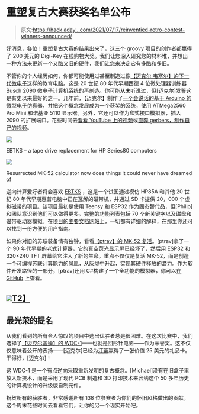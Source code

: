 # 重塑复古大赛获奖名单公布

> 原文:[https://hack aday . com/2021/07/17/reinventied-retro-contest-winners-announced/](https://hackaday.com/2021/07/17/reinvented-retro-contest-winners-announced/)

好消息，各位！重塑复古大赛的结果出来了，这三个 groovy 项目的创作者都赢得了 200 美元的 Digi-Key 在线购物大奖。我们让您深入研究您的材料堆，并想出一种方法来更新一个又酷又旧的硬件，我们让您来决定它有多酷和多旧。

不管你的个人经历如何，你都可能使用过甚至制造过像[【迈克尔·韦塞尔】的下一代微电子](https://hackaday.io/project/176466-microtronic-the-next-generation)这样的教育电脑。这是 20 世纪 80 年代早期西德 4 位微处理器训练器 Busch 2090 微电子计算机系统的再创造。你可能从未听说过，但[迈克尔]发誓这是有史以来最好的之一。几年前，【迈克尔】制作了[一个会说话的基于 Arduino 的微型电子仿真器](https://hackaday.io/project/11560-the-talking-microtronic-computer-system-emulator)，并把这个概念发展成为一个获奖的系统，使用 ATMega2560 Pro Mini 和诺基亚 5110 显示器。另外，它还可以作为盒式接口模拟器，插入 2090 的扩展端口。花些时间去[看看 YouTube 上的视频](https://www.youtube.com/playlist?list=PLvdXKcHrGqhekyx81EoCwQij1Lqylp0dB)或[直奔 gerbers，制作自己的视频](https://github.com/lambdamikel/Busch-2090/tree/master/microtronic-nextgen-sh1106-spi)。

[![](../Images/9cc5225626e7599bc334078c86fe6071.png)](https://hackaday.com/2021/07/17/reinvented-retro-contest-winners-announced/gallery-right-2/)

EBTKS – a tape drive replacement for HP Series80 computers

[![](../Images/ab6e346138a9c6059f05f28e692184e3.png)](https://hackaday.com/2021/07/17/reinvented-retro-contest-winners-announced/gallery-left-2/)

Resurrected MK-52 calculator now does things it could never have dreamed of

逆向计算爱好者将会喜欢 [EBTKS](https://hackaday.io/project/180400-ebtks-hp85ab-tape-drive-replacement) ，这是一个试图通过模仿 HP85A 和其他 20 世纪 80 年代早期惠普电脑中正在瓦解的磁带机，并通过 SD 卡提供 20，000 个虚拟磁带的项目。该项目最初是使用 Teensy 和 ESP32 作为固态替代品，但[Philip]和团队意识到他们可以做得更多。完整的功能列表包括 70 个新关键字以及磁盘和磁带驱动器模拟。在[项目的主要文档网站](http://www.fliptronics.com/EBTKS/index.html)上，一切都有详细的解释，在那里你还可以找到一份方便的用户指南。

如果你对旧的苏联装备情有独钟，看看[【ptrav】的 MK-52 复活](https://hackaday.io/project/176772-mk-52-resurrect)。[ptrav]拿了一个 90 年代早期的老式计算器，它的真空荧光显示屏已经坏了，然后用 ESP32 和 320×240 TFT 屏幕给它注入了新的生命。重点不仅仅是复活 MK-52，而是创造一个可编程苏联计算能力的凤凰，从灰烬中升起，实现其硬件释放的潜力。作为软件开发路径的一部分，[ptrav]还用 C#构建了一个全功能的模拟器，你可以[在 GitHub](https://github.com/myak555/MK-52_Resurrect) 上查看。

## [![](../Images/e467eafb17b4511e3049e7de16780023.png)T2】](https://hackaday.com/wp-content/uploads/2021/07/WDC-1.jpg)

## 最光荣的提名

从我们看到的所有令人惊叹的项目中选出优胜者总是很困难。在这次比赛中，我们选择了[【迈克尔盖迪】的 WDC-1](https://hackaday.io/project/168833-wdc-1-a-working-digital-computer)——也就是回形针电脑——作为荣誉奖。这不仅仅意味着公开的表扬——[迈克尔]已经为[汀蒂](https://tindie.com)赢得了一张价值 25 美元的礼品卡。干得好，[迈克尔]！

这 WDC-1 是一个有点逆向采取重新发明的复古概念。[Michael]没有在旧盒子里放入新技术，而是采用了现代 PCB 制造和 3D 打印技术来容纳这个 50 多年历史的计算机设计的升级版自制元件。

祝贺所有的获胜者，非常感谢所有 138 位参赛者为你们的怀旧风格做出的贡献。这个周末花些时间去看看它们，让你的另一个现实开始吧。
